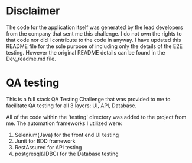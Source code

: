# Disclaimer
The code for the application itself was generated by the lead developers from the company that sent me this challenge. I do not own the rights to that code nor did I contribute 
to the code in anyway. I have updated this README file for the sole purpose of including only the details of the E2E testing. However the original README details can be found in the Dev_readme.md file.

# QA testing

This is a full stack QA Testing Challenge that was provided to me to facilitate QA testing for all 3 layers: UI, API, Database. 

All of the code within the 'testing' directory was added to the project from me. The automation frameworks I utilized were:

1. Selenium(Java) for the front end UI testing
2. Junit for BDD framework 
3. RestAssured for API testing
4. postgresql(JDBC) for the Database testing
